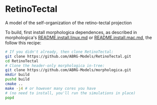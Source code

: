 # RetinoTectal
A model of the self-organization of the retino-tectal projection

To build, first install morphologica dependences, as described in morphologica's [README.install.linux.md](https://github.com/ABRG-Models/morphologica/blob/master/README.install.linux.md) or [README.install.mac.md](https://github.com/ABRG-Models/morphologica/blob/master/README.install.mac.md), the follow this recipe:

```bash
# If you didn't already, then clone RetinoTectal:
git clone https://github.com/ABRG-Models/RetinoTectal.git
cd RetinoTectal
# Clone the header-only morphologica in-tree:
git clone https://github.com/ABRG-Models/morphologica.git
mkdir build
pushd build
cmake ..
make -j4 # or however many cores you have
# (no need to install, you'll run the simulations in place)
popd
```
